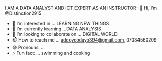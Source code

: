 I AM A DATA ANALYST AND ICT EXPERT AS AN INSTRUCTOR- 👋 Hi, I’m @Distinction2915
- 👀 I’m interested in ...  LEARNING NEW THINGS
- 🌱 I’m currently learning ...DATA ANALYSIS
- 💞️ I’m looking to collaborate on ...  DIGITAL WORLD
- 📫 How to reach me ... adeoyeodayo394@gmail.com, 07034560209 
- 😄 Pronouns: ...
- ⚡ Fun fact: ... swimming and cooking

<!---
Distinction2915/Distinction2915 is a ✨ special ✨ repository because its `README.md` (this file) appears on your GitHub profile.
You can click the Preview link to take a look at your changes.
--->
